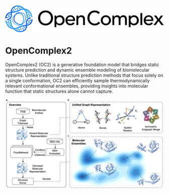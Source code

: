![header](img/logo.png)
# OpenComplex2
OpenComplex2 (OC2) is a generative foundation model that bridges static structure prediction and dynamic ensemble modeling of biomolecular systems. Unlike traditional structure prediction methods that focus solely on a single conformation, OC2 can efficiently sample thermodynamically relevant conformational ensembles, providing insights into molecular function that static structures alone cannot capture.


![overview](img/oc2_overview.png)